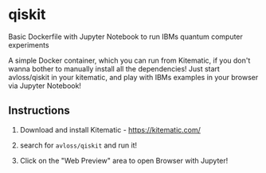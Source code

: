 # qiskit
Basic Dockerfile with Jupyter Notebook to run IBMs quantum computer experiments

A simple Docker container, which you can run from Kitematic, if you don't wanna bother to manually install all the dependencies! Just start avloss/qiskit in your kitematic, and play with IBMs examples in your browser via Jupyter Notebook!

## Instructions

1) Download and install Kitematic - https://kitematic.com/

2) search for `avloss/qiskit` and run it!

3) Click on the "Web Preview" area to open Browser with Jupyter!